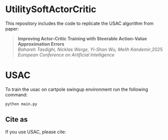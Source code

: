 # UtilitySoftActorCritic

This repository includes the code to replicate the USAC algorithm from paper:


> **Improving Actor-Critic Training with Steerable Action-Value Approximation Errors**\
> _Bahareh Tasdighi, Nicklas Werge, Yi-Shan Wu, Melih Kandemir_\,2025 
> _European Conference on Artificial Intelligence_ 




# USAC
To train the usac on cartpole swingup environment run the following command:

```
python main.py
```



## Cite as
If you use USAC, please cite:



